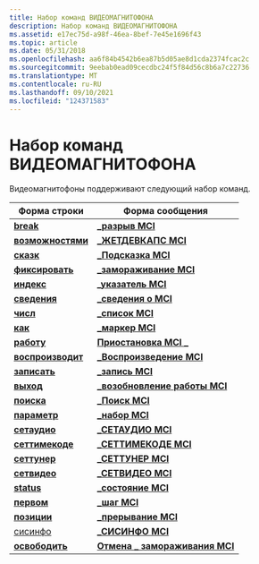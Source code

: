 ```yaml
---
title: Набор команд ВИДЕОМАГНИТОФОНА
description: Набор команд ВИДЕОМАГНИТОФОНА
ms.assetid: e17ec75d-a98f-46ea-8bef-7e45e1696f43
ms.topic: article
ms.date: 05/31/2018
ms.openlocfilehash: aa6f84b4542b6ea87b5d05ae8d1cda2374fcac2c
ms.sourcegitcommit: 9eebab0ead09cecdbc24f5f84d56c8b6a7c22736
ms.translationtype: MT
ms.contentlocale: ru-RU
ms.lasthandoff: 09/10/2021
ms.locfileid: "124371583"
---
```

# <a name="vcr-command-set"></a>Набор команд ВИДЕОМАГНИТОФОНА

Видеомагнитофоны поддерживают следующий набор команд.



| Форма строки                        | Форма сообщения                                |
|------------------------------------|---------------------------------------------|
| [**break**](break.md)             | [**\_разрыв MCI**](mci-break.md)             |
| [**возможностями**](capability.md)   | [**\_ЖЕТДЕВКАПС MCI**](mci-getdevcaps.md)   |
| [**сказк**](cue.md)                 | [**\_Подсказка MCI**](mci-cue.md)                 |
| [**фиксировать**](freeze.md)           | [**\_замораживание MCI**](mci-freeze.md)           |
| [**индекс**](./windows-multimedia-start-page.md)             | [**\_указатель MCI**](mci-index.md)             |
| [**сведения**](info.md)               | [**\_сведения о MCI**](mci-info.md)               |
| [**числ**](list.md)               | [**\_список MCI**](mci-list.md)               |
| [**как**](mark.md)               | [**\_маркер MCI**](mci-mark.md)               |
| [**работу**](pause.md)             | [**Приостановка MCI \_**](mci-pause.md)             |
| [**воспроизводит**](play.md)               | [**\_Воспроизведение MCI**](mci-play.md)               |
| [**записать**](record.md)           | [**\_запись MCI**](mci-record.md)           |
| [**выход**](resume.md)           | [**\_возобновление работы MCI**](mci-resume.md)           |
| [**поиска**](seek.md)               | [**\_Поиск MCI**](mci-seek.md)               |
| [**параметр**](set.md)                 | [**\_набор MCI**](mci-set.md)                 |
| [**сетаудио**](setaudio.md)       | [**\_СЕТАУДИО MCI**](mci-setaudio.md)       |
| [**сеттимекоде**](settimecode.md) | [**\_СЕТТИМЕКОДЕ MCI**](mci-settimecode.md) |
| [**сеттунер**](settuner.md)       | [**\_СЕТТУНЕР MCI**](mci-settuner.md)       |
| [**сетвидео**](setvideo.md)       | [**\_СЕТВИДЕО MCI**](mci-setvideo.md)       |
| [**status**](status.md)           | [**\_состояние MCI**](mci-status.md)           |
| [**первом**](step.md)               | [**\_шаг MCI**](mci-step.md)               |
| [**позиции**](stop.md)               | [**\_прерывание MCI**](mci-stop.md)               |
| [сисинфо](sysinfo.md)             | [**\_СИСИНФО MCI**](mci-sysinfo.md)         |
| [**освободить**](unfreeze.md)       | [**Отмена \_ замораживания MCI**](mci-unfreeze.md)       |



 

 

 